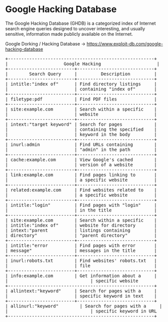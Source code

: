 # Google Hacking Database

The Google Hacking Database (GHDB) is a categorized index of Internet search engine queries designed to uncover interesting, and usually sensitive, information made publicly available on the Internet.

Google Dorking / Hacking Database
	-> https://www.exploit-db.com/google-hacking-database

<pre>
+-------------------------------------------------------+
|                     Google Hacking                     |
+-------------------------+-----------------------------+
|        Search Query     |         Description         |
+-------------------------+-----------------------------+
| intitle:"index of"      | Find directory listings     |
|                         | containing "index of"       |
+-------------------------+-----------------------------+
| filetype:pdf            | Find PDF files              |
+-------------------------+-----------------------------+
| site:example.com        | Search within a specific    |
|                         | website                     |
+-------------------------+-----------------------------+
| intext:"target keyword" | Search for pages            |
|                         | containing the specified    |
|                         | keyword in the body         |
+-------------------------+-----------------------------+
| inurl:admin             | Find URLs containing        |
|                         | "admin" in the path         |
+-------------------------+-----------------------------+
| cache:example.com       | View Google's cached        |
|                         | version of a website        |
+-------------------------+-----------------------------+
| link:example.com        | Find pages linking to       |
|                         | a specific website          |
+-------------------------+-----------------------------+
| related:example.com     | Find websites related to    |
|                         | a specific website          |
+-------------------------+-----------------------------+
| intitle:"login"         | Find pages with "login"     |
|                         | in the title                |
+-------------------------+-----------------------------+
| site:example.com        | Search within a specific    |
| intitle:"index of"      | website for directory       |
| intext:"parent          | listings containing         |
| directory"              | "parent directory"          |
+-------------------------+-----------------------------+
| intitle:"error          | Find pages with error       |
| message"                | messages in the title       |
+-------------------------+-----------------------------+
| inurl:robots.txt        | Find websites' robots.txt   |
|                         | file                        |
+-------------------------+-----------------------------+
| info:example.com 	      | Get information about a     |
|			                    | specific website            |
+-------------------------------------------------------+
| allintext:"keyword"     | Search for pages with a     |
|                         | specific keyword in text    |
+-------------------------+-----------------------------+
| allinurl:"keyword" 	    | Search for pages with a     |
|			                    | specific keyword in URL     |
+-------------------------------------------------------+
</pre>
